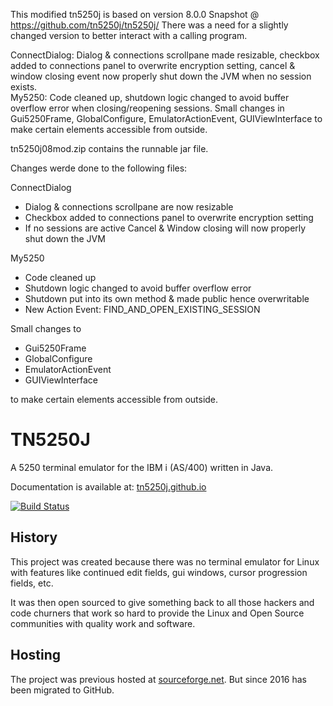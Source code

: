 This modified tn5250j is based on version 8.0.0 Snapshot @ https://github.com/tn5250j/tn5250j/
There was a need for a slightly changed version to better interact with a calling program.

ConnectDialog: Dialog & connections scrollpane made resizable, checkbox added to connections panel to overwrite encryption setting, cancel & window closing event now properly shut down the JVM when no session exists.   
My5250: Code cleaned up, shutdown logic changed to avoid buffer overflow error when closing/reopening sessions.
Small changes in  Gui5250Frame, GlobalConfigure, EmulatorActionEvent, GUIViewInterface to make certain elements accessible from outside.

tn5250j08mod.zip contains the runnable jar file.

Changes werde done to the following files:

ConnectDialog
 - Dialog & connections scrollpane are now resizable
 - Checkbox added to connections panel to overwrite encryption setting
 - If no sessions are active Cancel & Window closing will now properly shut down the JVM  
 
My5250
 - Code cleaned up
 - Shutdown logic changed to avoid buffer overflow error
 - Shutdown put into its own method & made public hence overwritable
 - New Action Event: FIND_AND_OPEN_EXISTING_SESSION

Small changes to  
- Gui5250Frame
- GlobalConfigure
- EmulatorActionEvent
- GUIViewInterface

to make certain elements accessible from outside.


# TN5250J
A 5250 terminal emulator for the IBM i (AS/400) written in Java.

Documentation is available at: [tn5250j.github.io](https://tn5250j.github.io/)

[![Build Status](https://travis-ci.org/tn5250j/tn5250j.svg?branch=travis)](https://travis-ci.org/tn5250j/tn5250j)

## History

This project was created because there was no terminal emulator for Linux with features like continued edit fields, gui windows, cursor progression fields, etc.

It was then open sourced to give something back to all those hackers and code churners that work so hard to provide the Linux and Open Source communities with quality work and software.



## Hosting

The project was previous hosted at [sourceforge.net](https://sourceforge.net/projects/tn5250j/). But since 2016 has been migrated to GitHub.
